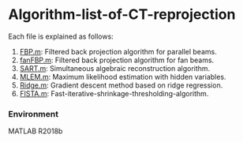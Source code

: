 # Algorithm-list-of-CT-reprojection
Each file is explained as follows:
1. [FBP.m](./FBP.m): Filtered back projection algorithm for parallel beams. 
2. [fanFBP.m](./fanFBP.m): Filtered back projection algorithm for fan beams. 
3. [SART.m](./SART.m): Simultaneous algebraic reconstruction algorithm. 
4. [MLEM.m](./MLEM.m): Maximum likelihood estimation with hidden variables. 
5. [Ridge.m](./Ridge.m): Gradient descent method based on ridge regression. 
6. [FISTA.m](./FISTA.m): Fast-iterative-shrinkage-thresholding-algorithm. 


### Environment
MATLAB R2018b
